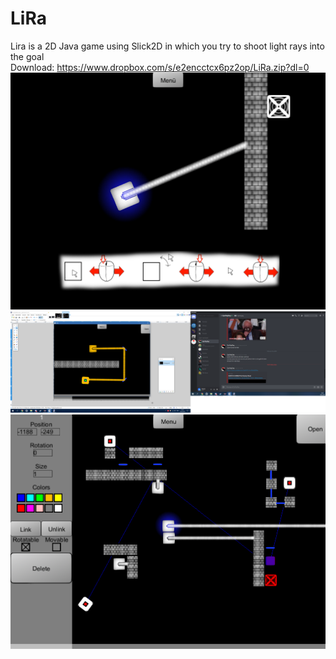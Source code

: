 # LiRa
Lira is a 2D Java game using Slick2D in which you try to shoot light rays into the goal  
Download: https://www.dropbox.com/s/e2encctcx6pz2op/LiRa.zip?dl=0  
![](Pictures/Example.png?raw=true)  
![](Pictures/Example2.png?raw=true)  
![](Pictures/Leveleditor.png?raw=true)  
